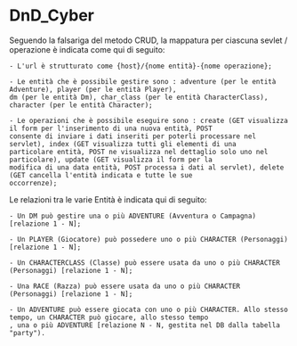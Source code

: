 # DnD_Cyber

Seguendo la falsariga del metodo CRUD, la mappatura per ciascuna sevlet / operazione è indicata come qui di seguito:

    - L'url è strutturato come {host}/{nome entità}-{nome operazione};
    
    - Le entità che è possibile gestire sono : adventure (per le entità Adventure), player (per le entità Player),
    dm (per le entità Dm), char_class (per le entità CharacterClass), character (per le entità Character);
    
    - Le operazioni che è possibile eseguire sono : create (GET visualizza il form per l'inserimento di una nuova entità, POST
    consente di inviare i dati inseriti per poterli processare nel servlet), index (GET visualizza tutti gli elementi di una
    particolare entità, POST ne visualizza nel dettaglio solo uno nel particolare), update (GET visualizza il form per la 
    modifica di una data entità, POST processa i dati al servlet), delete (GET cancella l'entità indicata e tutte le sue
    occorrenze);
    
Le relazioni tra le varie Entità è indicata qui di seguito:

    - Un DM può gestire una o più ADVENTURE (Avventura o Campagna) [relazione 1 - N];
    
    - Un PLAYER (Giocatore) può possedere uno o più CHARACTER (Personaggi) [relazione 1 - N];
    
    - Un CHARACTERCLASS (Classe) può essere usata da uno o più CHARACTER (Personaggi) [relazione 1 - N];
    
    - Una RACE (Razza) può essere usata da uno o più CHARACTER (Personaggi) [relazione 1 - N];
    
    - Un ADVENTURE può essere giocata con uno o più CHARACTER. Allo stesso tempo, un CHARACTER può giocare, allo stesso tempo
    , una o più ADVENTURE [relazione N - N, gestita nel DB dalla tabella "party").
